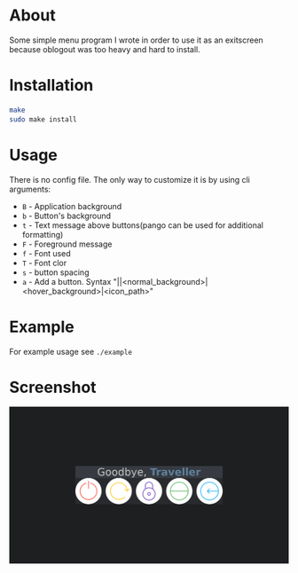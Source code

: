 # About
Some simple menu program I wrote in order to use it as an exitscreen because oblogout was too heavy and hard to install.

# Installation 
``` sh
make
sudo make install
```

# Usage
There is no config file. The only way to customize it is by using cli arguments: 
- `B` - Application background 
- `b` - Button's background 
- `t` - Text message above buttons(pango can be used for additional formatting)
- `F` - Foreground message 
- `f` - Font used
- `T` - Font clor
- `s` - button spacing
- `a` - Add a button. Syntax "<key>|<command>|<normal_background>|<hover_background>|<icon_path>"

# Example
For example usage see `./example`

# Screenshot
![](./example/screenshot.png)
